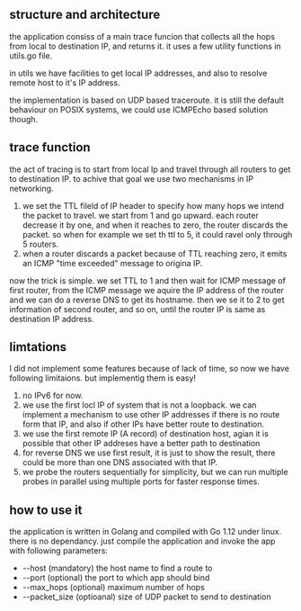 ## structure and architecture

the application consiss of a main trace funcion that collects all the hops from local to destination IP, and returns it. 
it uses a few utility functions in utils.go file.

in utils we have facilities to get local IP addresses, and also to resolve remote host to it's IP address.

the implementation is based on UDP based traceroute. it is still the default behaviour on POSIX systems, we could use ICMPEcho based solution though.

## trace function

the act of tracing is to start from local Ip and travel through all routers to get to destination IP.
to achive that goal we use two mechanisms in IP networking.

1. we set the TTL fileld of IP header to specify how many hops we intend the packet to travel. we start from 1 and go upward. each router decrease it by one, and when it reaches to zero, the router discards the packet. so when for example we set th ttl to 5, it could ravel only through 5 routers.
2. when a router discards a packet because of TTL reaching zero, it emits an ICMP "time exceeded" message to origina IP.

now the trick is simple. we set TTL to 1 and then wait for ICMP message of first router, from the ICMP message we aquire the IP address of the router and we can do a reverse DNS to get its hostname. then we se it to 2 to get information of second router, and so on, until the router IP is same as destination IP address.


## limtations

I did not implement some features because of lack of time, so now we have following limitaions. but implementig them is easy!

1. no IPv6 for now.
2. we use the first locl IP of system that is not a loopback. we can implement a mechanism to use other IP addresses if there is no route form that IP, and also if other IPs have better route to destination.
3. we use the first remote IP (A record) of destination host, agian it is possible that other IP addreses have a better path to destination
4. for reverse DNS we use first result, it is just to show the result, there could be more than one DNS associated with that IP.
5. we probe the routers sequentially for simplicity, but we can run multiple probes in parallel using multiple ports for faster response times.

## how to use it

the application is written in Golang and compiled with Go 1.12 under linux. there is no dependancy. just compile the application and invoke the app with following parameters:

*  --host (mandatory) the host name to find a route to
*  --port (optional) the port to which app should bind
*  --max_hops (optional) maximum number of hops
*  --packet_size (optioanal) size of UDP packet to send to destination

